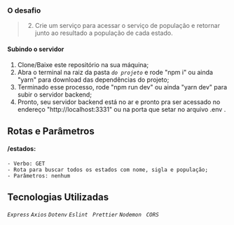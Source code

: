 ### O desafio

> 2) Crie um serviço para acessar o serviço de população e retornar junto ao resultado a população de cada estado.

#### Subindo o servidor

  1. Clone/Baixe este repositório na sua máquina;
  2. Abra o terminal na raiz da pasta *``` do projeto ```* e rode "npm i" ou ainda "yarn" para download das dependências do projeto;
  3. Terminado esse processo, rode "npm run dev" ou ainda "yarn dev" para subir o servidor backend;
  4. Pronto, seu servidor backend está no ar e pronto pra ser acessado no endereço "http://localhost:3331" ou na porta que setar no arquivo .env .

## Rotas e Parâmetros

#### /estados:
```
- Verbo: GET
- Rota para buscar todos os estados com nome, sigla e população;
- Parâmetros: nenhum
```

## Tecnologias Utilizadas 

*``` Express ```*
*``` Axios ```*
*``` Dotenv ```*
*``` Eslint ```*
*```  Prettier ```*
*``` Nodemon ```*
*``` CORS```*